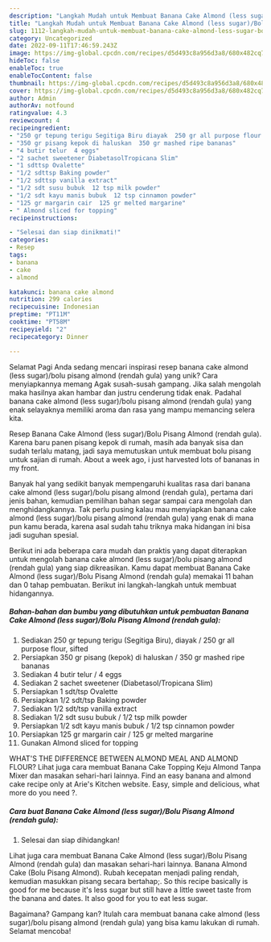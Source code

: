 ```yaml
---
description: "Langkah Mudah untuk Membuat Banana Cake Almond (less sugar)/Bolu Pisang Almond (rendah gula) yang Lezat, Lezat"
title: "Langkah Mudah untuk Membuat Banana Cake Almond (less sugar)/Bolu Pisang Almond (rendah gula) yang Lezat, Lezat"
slug: 1112-langkah-mudah-untuk-membuat-banana-cake-almond-less-sugar-bolu-pisang-almond-rendah-gula-yang-lezat-lezat
category: Uncategorized
date: 2022-09-11T17:46:59.243Z
image: https://img-global.cpcdn.com/recipes/d5d493c8a956d3a8/680x482cq70/banana-cake-almond-less-sugarbolu-pisang-almond-rendah-gula-foto-resep-utama.jpg
hideToc: false
enableToc: true
enableTocContent: false
thumbnail: https://img-global.cpcdn.com/recipes/d5d493c8a956d3a8/680x482cq70/banana-cake-almond-less-sugarbolu-pisang-almond-rendah-gula-foto-resep-utama.jpg
cover: https://img-global.cpcdn.com/recipes/d5d493c8a956d3a8/680x482cq70/banana-cake-almond-less-sugarbolu-pisang-almond-rendah-gula-foto-resep-utama.jpg
author: Admin
authorAv: notfound
ratingvalue: 4.3
reviewcount: 4
recipeingredient:
- "250 gr tepung terigu Segitiga Biru diayak  250 gr all purpose flour sifted"
- "350 gr pisang kepok di haluskan  350 gr mashed ripe bananas"
- "4 butir telur  4 eggs"
- "2 sachet sweetener DiabetasolTropicana Slim"
- "1 sdttsp Ovalette"
- "1/2 sdttsp Baking powder"
- "1/2 sdttsp vanilla extract"
- "1/2 sdt susu bubuk  12 tsp milk powder"
- "1/2 sdt kayu manis bubuk  12 tsp cinnamon powder"
- "125 gr margarin cair  125 gr melted margarine"
- " Almond sliced for topping"
recipeinstructions:

- "Selesai dan siap dinikmati!"
categories:
- Resep
tags:
- banana
- cake
- almond

katakunci: banana cake almond 
nutrition: 299 calories
recipecuisine: Indonesian
preptime: "PT11M"
cooktime: "PT58M"
recipeyield: "2"
recipecategory: Dinner

---
```



Selamat Pagi Anda sedang mencari inspirasi resep banana cake almond (less sugar)/bolu pisang almond (rendah gula) yang unik? Cara menyiapkannya memang Agak susah-susah gampang. Jika salah mengolah maka hasilnya akan hambar dan justru cenderung tidak enak. Padahal banana cake almond (less sugar)/bolu pisang almond (rendah gula) yang enak selayaknya memiliki aroma dan rasa yang mampu memancing selera kita.


Resep Banana Cake Almond (less sugar)/Bolu Pisang Almond (rendah gula). Karena baru panen pisang kepok di rumah, masih ada banyak sisa dan sudah terlalu matang, jadi saya memutuskan untuk membuat bolu pisang untuk sajian di rumah. About a week ago, i just harvested lots of bananas in my front.

Banyak hal yang sedikit banyak mempengaruhi kualitas rasa dari banana cake almond (less sugar)/bolu pisang almond (rendah gula), pertama dari jenis bahan, kemudian pemilihan bahan segar sampai cara mengolah dan menghidangkannya. Tak perlu pusing kalau mau menyiapkan banana cake almond (less sugar)/bolu pisang almond (rendah gula) yang enak di mana pun kamu berada, karena asal sudah tahu triknya maka hidangan ini bisa jadi suguhan spesial.


Berikut ini ada beberapa cara mudah dan praktis yang dapat diterapkan untuk mengolah banana cake almond (less sugar)/bolu pisang almond (rendah gula) yang siap dikreasikan. Kamu dapat membuat Banana Cake Almond (less sugar)/Bolu Pisang Almond (rendah gula) memakai 11 bahan dan 0 tahap pembuatan. Berikut ini langkah-langkah untuk membuat hidangannya.

<!--inarticleads1-->

##### Bahan-bahan dan bumbu yang dibutuhkan untuk pembuatan Banana Cake Almond (less sugar)/Bolu Pisang Almond (rendah gula):

1. Sediakan 250 gr tepung terigu (Segitiga Biru), diayak / 250 gr all purpose flour, sifted
1. Persiapkan 350 gr pisang (kepok) di haluskan / 350 gr mashed ripe bananas
1. Sediakan 4 butir telur / 4 eggs
1. Sediakan 2 sachet sweetener (Diabetasol/Tropicana Slim)
1. Persiapkan 1 sdt/tsp Ovalette
1. Persiapkan 1/2 sdt/tsp Baking powder
1. Sediakan 1/2 sdt/tsp vanilla extract
1. Sediakan 1/2 sdt susu bubuk / 1/2 tsp milk powder
1. Persiapkan 1/2 sdt kayu manis bubuk / 1/2 tsp cinnamon powder
1. Persiapkan 125 gr margarin cair / 125 gr melted margarine
1. Gunakan  Almond sliced for topping


WHAT&#39;S THE DIFFERENCE BETWEEN ALMOND MEAL AND ALMOND FLOUR? Lihat juga cara membuat Banana Cake Topping Keju Almond Tanpa Mixer dan masakan sehari-hari lainnya. Find an easy banana and almond cake recipe only at Arie&#39;s Kitchen website. Easy, simple and delicious, what more do you need ?. 

<!--inarticleads2-->

##### Cara buat Banana Cake Almond (less sugar)/Bolu Pisang Almond (rendah gula):


1. Selesai dan siap dihidangkan!

Lihat juga cara membuat Banana Cake Almond (less sugar)/Bolu Pisang Almond (rendah gula) dan masakan sehari-hari lainnya. Banana Almond Cake (Bolu Pisang Almond). Rubah kecepatan menjadi paling rendah, kemudian masukkan pisang secara bertahap;. So this recipe basically is good for me because it&#39;s less sugar but still have a little sweet taste from the banana and dates. It also good for you to eat less sugar. 

Bagaimana? Gampang kan? Itulah cara membuat banana cake almond (less sugar)/bolu pisang almond (rendah gula) yang bisa kamu lakukan di rumah. Selamat mencoba!
